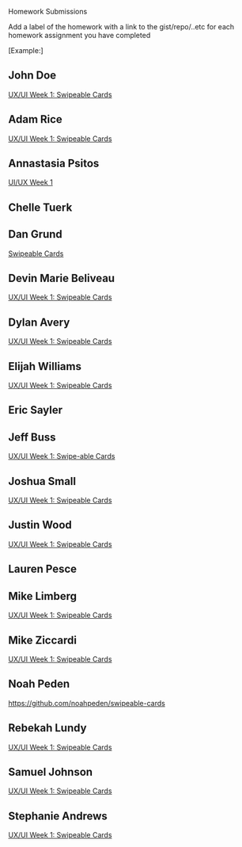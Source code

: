 Homework Submissions

Add a label of the homework with a link to the gist/repo/..etc for each homework assignment you have completed

[Example:]
## John Doe
[UX/UI Week 1: Swipeable Cards](https://github.com/johndoe/swipeable-cards)  

## Adam Rice
[UX/UI Week 1: Swipeable Cards](https://github.com/adam-rice/javascript-swipeable-cards)

## Annastasia Psitos
[UI/UX Week 1](https://github.com/apsitos/UI-UXpractice)

## Chelle Tuerk

## Dan Grund
[Swipeable Cards](https://github.com/DanGrund/Swipeable-Cards)  

## Devin Marie Beliveau
[UX/UI Week 1: Swipeable Cards](https://github.com/devinmarieb/UX-UI-1-Swipeable-Cards)  

## Dylan Avery
[UX/UI Week 1: Swipeable Cards](https://github.com/dylanavery720/swipeable-cards)

## Elijah Williams
[UX/UI Week 1: Swipeable Cards](https://github.com/ejwill04/Swipeable-cards)

## Eric Sayler

## Jeff Buss
[UX/UI Week 1: Swipe-able Cards](https://github.com/JeffBuss/ui-elements)

## Joshua Small
[UX/UI Week 1: Swipeable Cards](https://github.com/jksmall0631/swipeable-cards)

## Justin Wood
[UX/UI Week 1: Swipeable Cards](https://github.com/jwood11atx/UX-UI---Swipeable-Cards)

## Lauren Pesce

## Mike Limberg
[UX/UI Week 1: Swipeable Cards](https://github.com/mlimberg/ux-ui-challenges/tree/master/swipeable-cards)

## Mike Ziccardi
[UX/UI Week 1: Swipeable Cards](https://github.com/mziccardi/swipe-cards)

## Noah Peden
https://github.com/noahpeden/swipeable-cards

## Rebekah Lundy
[UX/UI Week 1: Swipeable Cards](https://github.com/bekahlundy/ui-ux-swipe-cards)

## Samuel Johnson
[UX/UI Week 1: Swipeable Cards](https://github.com/sljohnson32/swipeable-cards)

## Stephanie Andrews
[UX/UI Week 1: Swipeable Cards](https://github.com/StephanieEA/ui-element-samples/tree/gh-pages/swipeable-cards)
